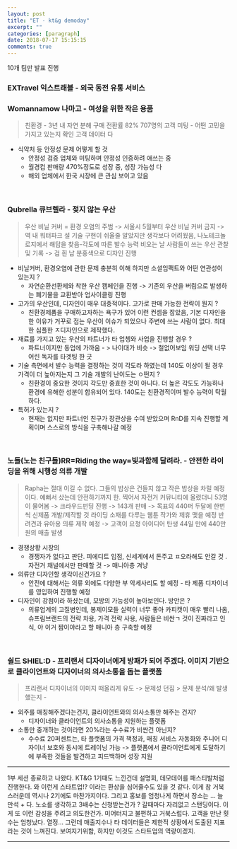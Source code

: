 ```yaml
---
layout: post
title: "ET - kt&g demoday"
excerpt: ""
categories: [paragraph]
date: 2018-07-17 15:15:15
comments: true
---
```


10개 팀만 발표 진행

### EXTravel 익스트래블 - 외국 동전 유통 서비스


### Womannamow 나마고 - 여성을 위한 작은 용품

> 친환경 - 3년 내 자연 분해
  구매 전환률 82%
  707명의 고객 미팅 - 어떤 고민을 가지고 있는지 확인 고객 데이터 다

- 식약처 등 안정성 문제 어떻게 할 것
  - 안정성 검증 업체와 미팅하며 안정성 인증하려 애쓰는 중
  - 월경컵 판매량 470%정도로 성장 중, 성장 가능성 다
  - 해외 업체에서 한국 시장에 큰 관심 보이고 있음

<br/>

### Qubrella 큐브렐라 - 젖지 않는 우산

> 우산 비닐 커버 = 환경 오염의 주범 -> 서울시 5월부터 우산 비닐 커버 금지 -> 역 내 워터파크 설
  기술 구현이 쉬울줄 알았지만 생각보다 어려웠음, 나노테크놀로지에서 해답을 찾음-각도에 따른 발수 능력
  비오는 날 사람들이 쓰는 우산 관찰 및 기록 -> 검 흰 남 분홍색으로 디자인 진행
- 비닐커버, 환경오염에 관한 문제 충분히 이해 하지만 소셜임팩트와 어떤 연관성이 있는지 ?
  - 자연순환선환제와 착한 우산 캠페인을 진행 -> 기존의 우산을 버림으로 발생하는 폐기물을 교환받아 업사이클링 진행
- 고가의 우산인데, 디자인이 매우 대중적이다. 고가로 판매 가능한 전략이 뭔지 ?
  - 친환경제품을 구매하고자하는 욕구가 있어 이런 컨셉을 잡았음, 기본 디자인을 한 이유가 거꾸로 접는 우산이 이슈가 되었으나 주변에 쓰는 사람이 없다. 최대한 심플한 ㅈ디자인으로 제작했다.
- 재료를 가지고 있는 우산의 파트너가 타 업쳉와 사업을 진행할 경우 ?
  - 파트너이지만 동업에 가까움 - > 나이대가 비슷 -> 철없어보임 워딩 선택 너무 어린 독자를 타겟팅 한 긋
- 기술 측면에서 발수 능력을 결정하는 것이 각도라 하였는데 140도 이상이 될 경우 가격이 더 높아지는지 그 기술 개발의 난이도는 ㅇ떤지 ?
  - 친환경이 중요한 것이지 각도만 중효한 것이 아니다. 더 높은 각도도 가능하나 환경에 유해한 성분이 함유되어 있다. 140도는 친환경적이며 발수 능력이 탁월하다.
- 특허가 있는지 ?
  - 현재는 없지만 파트너인 친구가 장관상을 수여 받았으며 RnD를 지속 진행할 계획이며 스스로의 방식을 구축해나갈 예정

<br/>

### 노들(노는 친구들)RR=Riding the way=빛과함께 달려라. - 안전한 라이딩을 위해 시행성 의류 개발

> Rapha는 절대 이길 수 없다. 그들의 밥상은 건들지 않고 작은 밥상을 차릴 예정이다. 예뻐서 샀는데 안전하기까지 한.
  찍어서 자전거 커뮤니티에 올렸더니 53명이 물어봄 -> 크라우드펀딩 진행 -> 143개 판매 -> 목표의 440퍼
  두달에 한번씩 신제품 개발/제작할 것
  라이딩 소재를 다루는 웹툰 작가와 제휴 맺을 예정
  반려견과 유아용 의류 제작 예정 -> 고객이 요청
  아이디어 탄생 44일 만에 440만원의 매출 발생

- 경쟁상황 시장의
  - 경쟁자가 없다고 판단. 피에디트 입점, 신세계에서 돈주고 ㅍ오라해도 안갈 것 . 자전거 채널에서만 판매할 것 -> 매니아층 겨냥
- 의류만 디자인할 생각이신건가요 ?
  - 안전에 대해서는 의류 외에도 다양한 부 악세사리도 할 예정 - 타 제품 디자이너를 영입하여 진행할 예정
- 디자인이 강점이라 하셨는데, 모방의 가능성이 높아보인다. 방안은 ?
  - 의류업계의 고질병인데, 봉제이모들 실력이 너무 좋아 카피캣이 매우 빨리 나옴, 슈프림브랜드의 전략 차용, 가격 전략 사용, 사람들은 비싼ㄱ 것이 진짜라고 인식, 야 이거 짭이야라고 할 매니아 층 구축할 예정

<br/>

### 쉴드 SHIEL:D - 프리랜서 디자이너에게 방패가 되어 주겠다. 이미지 기반으로 클라이언트와 디자이너의 의사소통을 돕는 플랫폼

> 프리랜서 디자이너의 이미지 떠올리게 유도 -> 문제성 던짐 > 문제 분석/왜 발생했는지 -
- 외주를 매칭해주겠다는건지, 클라이언트와의 의사소통만 해주는 건지?
  - 디자이너와 클라이언트의 의사소통을 지원하는 플랫폼
- 소통만 중개하는 것이라면 20%라는 수수료가 비싼건 아닌지?
    - 수수료 20퍼센트는, 타 플랫폼의 가격 책정과, 매칭 서비스 자동화와 주니어 디자이너 보호와 동시에 트레이닝 가능 -> 플랫폼에서 클라이언트에게 도달하기에 부족한 것들을 발견하고 피드백하며 성장 지원

---

1부 세션 종료하고 나왔다.
KT&G 1기때도 느낀건데 설명회, 데모데이를 패스티발처럼 진행한다.
와 이런게 스타트업!? 이라는 환상을 심어줄수도 있을 것 같다.
이게 참 거북스러운데 역시나 2기에도 마찬가지이다.
그리고 홍보를 엄청나게 하면서 장소는 ... 늘 만석 + 다.
노쇼를 생각하고 3배수는 신청받는건가 ?
갈때마다 자리없고 스탠딩이다.
이게 또 이런 감성을 주려고 의도한건가.
미어터지고 불편하고 거북스럽다.
고객을 만난 횟수는 엄청났다.
열정... 그런데 매출지수나 타 데이터들은 제한적 상황에서 도출된 지표라는 것이 느껴진다.
보여지기위함, 하지만 이것도 스타트업의 역량이겠지.

---
